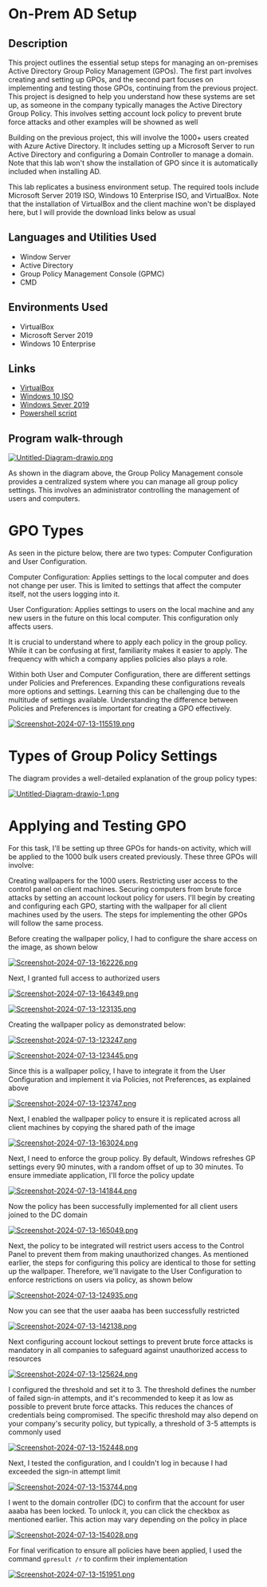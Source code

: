 # On-Prem AD Setup
## Description
This project outlines the essential setup steps for managing an on-premises Active Directory Group Policy Management (GPOs). The first part involves creating and setting up GPOs, and the second part focuses on implementing and testing those GPOs, continuing from the previous project. This project is designed to help you understand how these systems are set up, as someone in the company typically manages the Active Directory Group Policy. This involves setting account lock policy to prevent brute force attacks and other examples will be showned as well

Building on the previous project, this will involve the 1000+ users created with Azure Active Directory. It includes setting up a Microsoft Server to run Active Directory and configuring a Domain Controller to manage a domain. Note that this lab won't show the installation of GPO since it is automatically included when installing AD.

This lab replicates a business environment setup. The required tools include Microsoft Server 2019 ISO, Windows 10 Enterprise ISO, and VirtualBox. Note that the installation of VirtualBox and the client machine won't be displayed here, but I will provide the download links below as usual
## Languages and Utilities Used
  + Window Server
  + Active Directory
  + Group Policy Management Console (GPMC)
  + CMD
## Environments Used
  + VirtualBox
  + Microsoft Server 2019
  + Windows 10 Enterprise
## Links
  + [VirtualBox](https://www.virtualbox.org/wiki/Downloads)
  + [Windows 10 ISO](https://www.microsoft.com/de-de/evalcenter/download-windows-10-enterprise/)
  + [Windows Sever 2019](https://www.microsoft.com/en-us/evalcenter/evaluate-windows-server-2019)
  + [Powershell script](https://techcommunity.microsoft.com/t5/itops-talk-blog/powershell-basics-how-to-force-azuread-connect-to-sync/ba-p/887043)
## Program walk-through

[![Untitled-Diagram-drawio.png](https://i.postimg.cc/zGVqZ8kZ/Untitled-Diagram-drawio.png)](https://postimg.cc/fVnGY4FB)

As shown in the diagram above, the Group Policy Management console provides a centralized system where you can manage all group policy settings. This involves an administrator controlling the management of users and computers.

# GPO Types

As seen in the picture below, there are two types: Computer Configuration and User Configuration.

Computer Configuration: Applies settings to the local computer and does not change per user. This is limited to settings that affect the computer itself, not the users logging into it.

User Configuration: Applies settings to users on the local machine and any new users in the future on this local computer. This configuration only affects users.

It is crucial to understand where to apply each policy in the group policy. While it can be confusing at first, familiarity makes it easier to apply. The frequency with which a company applies policies also plays a role.

Within both User and Computer Configuration, there are different settings under Policies and Preferences. Expanding these configurations reveals more options and settings. Learning this can be challenging due to the multitude of settings available. Understanding the difference between Policies and Preferences is important for creating a GPO effectively.

[![Screenshot-2024-07-13-115519.png](https://i.postimg.cc/s2jqdczB/Screenshot-2024-07-13-115519.png)](https://postimg.cc/18dJDDfP)

# Types of Group Policy Settings

The diagram provides a well-detailed explanation of the group policy types: 


[![Untitled-Diagram-drawio-1.png](https://i.postimg.cc/SxJYT02j/Untitled-Diagram-drawio-1.png)](https://postimg.cc/Hr1LnhtC)

# Applying and Testing GPO

For this task, I'll be setting up three GPOs for hands-on activity, which will be applied to the 1000 bulk users created previously. These three GPOs will involve:

Creating wallpapers for the 1000 users.
Restricting user access to the control panel on client machines.
Securing computers from brute force attacks by setting an account lockout policy for users.
I'll begin by creating and configuring each GPO, starting with the wallpaper for all client machines used by the users. The steps for implementing the other GPOs will follow the same process.

Before creating the wallpaper policy, I had to configure the share access on the image, as shown below

[![Screenshot-2024-07-13-162226.png](https://i.postimg.cc/KzL4CVTb/Screenshot-2024-07-13-162226.png)](https://postimg.cc/xJf0z6gp)

Next, I granted full access to authorized users

[![Screenshot-2024-07-13-164349.png](https://i.postimg.cc/VsqdRx1B/Screenshot-2024-07-13-164349.png)](https://postimg.cc/9zfmXNDr)

[![Screenshot-2024-07-13-123135.png](https://i.postimg.cc/yxkRtWvg/Screenshot-2024-07-13-123135.png)](https://postimg.cc/rR2zty6M)

Creating the wallpaper policy as demonstrated below:

[![Screenshot-2024-07-13-123247.png](https://i.postimg.cc/B6yb8pBb/Screenshot-2024-07-13-123247.png)](https://postimg.cc/r01M3Sb2)


[![Screenshot-2024-07-13-123445.png](https://i.postimg.cc/L8MD7KZ9/Screenshot-2024-07-13-123445.png)](https://postimg.cc/dL4GkfBp)

Since this is a wallpaper policy, I have to integrate it from the User Configuration and implement it via Policies, not Preferences, as explained above

[![Screenshot-2024-07-13-123747.png](https://i.postimg.cc/T3q0v7rr/Screenshot-2024-07-13-123747.png)](https://postimg.cc/yDxcFTpd)

Next, I enabled the wallpaper policy to ensure it is replicated across all client machines by copying the shared path of the image

[![Screenshot-2024-07-13-163024.png](https://i.postimg.cc/ZqwLCWsn/Screenshot-2024-07-13-163024.png)](https://postimg.cc/gw6h72Wb)

Next, I need to enforce the group policy. By default, Windows refreshes GP settings every 90 minutes, with a random offset of up to 30 minutes. To ensure immediate application, I'll force the policy update

[![Screenshot-2024-07-13-141844.png](https://i.postimg.cc/wMwtkNJR/Screenshot-2024-07-13-141844.png)](https://postimg.cc/kRtXJBT7)

Now the policy has been successfully implemented for all client users joined to the DC domain

[![Screenshot-2024-07-13-165049.png](https://i.postimg.cc/zf4Vt5Vp/Screenshot-2024-07-13-165049.png)](https://postimg.cc/Jycr0f3B)

Next, the policy to be integrated will restrict users access to the Control Panel to prevent them from making unauthorized changes. As mentioned earlier, the steps for configuring this policy are identical to those for setting up the wallpaper. Therefore, we'll navigate to the User Configuration to enforce restrictions on users via policy, as shown below

[![Screenshot-2024-07-13-124935.png](https://i.postimg.cc/x86QZy6Y/Screenshot-2024-07-13-124935.png)](https://postimg.cc/jnnBwNVk)

Now you can see that the user aaaba has been successfully restricted

[![Screenshot-2024-07-13-142138.png](https://i.postimg.cc/nrhbq9pW/Screenshot-2024-07-13-142138.png)](https://postimg.cc/xJh42CkG)

Next configuring account lockout settings to prevent brute force attacks is mandatory in all companies to safeguard against unauthorized access to resources

[![Screenshot-2024-07-13-125624.png](https://i.postimg.cc/4NFZbPKQ/Screenshot-2024-07-13-125624.png)](https://postimg.cc/CzDWwjsR)

I configured the threshold and set it to 3. The threshold defines the number of failed sign-in attempts, and it's recommended to keep it as low as possible to prevent brute force attacks. This reduces the chances of credentials being compromised. The specific threshold may also depend on your company's security policy, but typically, a threshold of 3-5 attempts is commonly used

[![Screenshot-2024-07-13-152448.png](https://i.postimg.cc/fRtsHdmn/Screenshot-2024-07-13-152448.png)](https://postimg.cc/CRg95zcm)

Next, I tested the configuration, and I couldn't log in because I had exceeded the sign-in attempt limit

[![Screenshot-2024-07-13-153744.png](https://i.postimg.cc/SxBhHKfX/Screenshot-2024-07-13-153744.png)](https://postimg.cc/PCQ9wTch)

I went to the domain controller (DC) to confirm that the account for user aaaba has been locked. To unlock it, you can click the checkbox as mentioned earlier. This action may vary depending on the policy in place

[![Screenshot-2024-07-13-154028.png](https://i.postimg.cc/bv1hPjmm/Screenshot-2024-07-13-154028.png)](https://postimg.cc/SXQ5LHF9)

For final verification to ensure all policies have been applied, I used the command `gpresult /r` to confirm their implementation

[![Screenshot-2024-07-13-151951.png](https://i.postimg.cc/B6G1Z44b/Screenshot-2024-07-13-151951.png)](https://postimg.cc/Z9VqVk9z)



